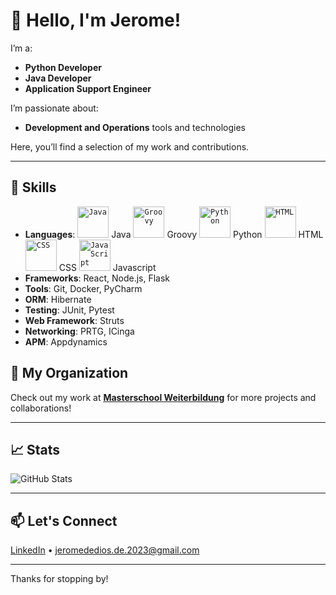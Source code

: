 # 👋 Hello, I'm Jerome!

I’m a:
- **Python Developer**
- **Java Developer**
- **Application Support Engineer**

I’m passionate about:
- **Development and Operations** tools and technologies

Here, you’ll find a selection of my work and contributions.

---

## 🚀 Skills

- **Languages**:
<code><img width="50" src="https://user-images.githubusercontent.com/25181517/117201156-9a724800-adec-11eb-9a9d-3cd0f67da4bc.png" alt="Java" title="Java"/></code> Java
<code><img width="50" src="https://user-images.githubusercontent.com/25181517/183892787-bca94a0e-ffcb-4eeb-8137-e0fc4e446c25.png" alt="Groovy" title="Groovy"/></code> Groovy
<code><img width="50" src="https://user-images.githubusercontent.com/25181517/183423507-c056a6f9-1ba8-4312-a350-19bcbc5a8697.png" alt="Python" title="Python"/></code> Python
<code><img width="50" src="https://user-images.githubusercontent.com/25181517/192158954-f88b5814-d510-4564-b285-dff7d6400dad.png" alt="HTML" title="HTML"/></code> HTML
<code><img width="50" src="https://user-images.githubusercontent.com/25181517/183898674-75a4a1b1-f960-4ea9-abcb-637170a00a75.png" alt="CSS" title="CSS"/></code> CSS
<code><img width="50" src="https://user-images.githubusercontent.com/25181517/117447155-6a868a00-af3d-11eb-9cfe-245df15c9f3f.png" alt="JavaScript" title="JavaScript"/></code> Javascript
- **Frameworks**: React, Node.js, Flask
- **Tools**: Git, Docker, PyCharm
- **ORM**: Hibernate
- **Testing**: JUnit, Pytest
- **Web Framework**: Struts
- **Networking**: PRTG, ICinga
- **APM**: Appdynamics

## 📂 My Organization

Check out my work at [**Masterschool Weiterbildung**](https://github.com/masterschool-weiterbildung) for more projects and collaborations!

---

## 📈 Stats

![GitHub Stats](https://github-readme-stats.vercel.app/api?username=jdedios-de&show_icons=true&hide=issues&hide_border=true&theme=default)

---

## 📫 Let's Connect

[LinkedIn](https://www.linkedin.com/in/jeromededios/) • jeromededios.de.2023@gmail.com

---

Thanks for stopping by!
